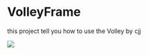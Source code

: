 VolleyFrame
===========

this project tell you how to use the Volley  by cjj

![](https://github.com/android-cjj/VolleyFrame/raw/master/Logo/volley.gif) 
